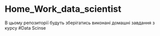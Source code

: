 # Home_Work_data_scientist
В цьому репозиторії будуть зберігатись виконані домашні завдання з курсу #Data Scinse
